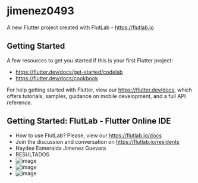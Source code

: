 # jimenez0493

A new Flutter project created with FlutLab - https://flutlab.io

## Getting Started

A few resources to get you started if this is your first Flutter project:

- https://flutter.dev/docs/get-started/codelab
- https://flutter.dev/docs/cookbook

For help getting started with Flutter, view our
https://flutter.dev/docs, which offers tutorials,
samples, guidance on mobile development, and a full API reference.

## Getting Started: FlutLab - Flutter Online IDE

- How to use FlutLab? Please, view our https://flutlab.io/docs
- Join the discussion and conversation on https://flutlab.io/residents
- Haydee Esmeralda Jimenez Guevara
- RESULTADOS
- ![image](https://github.com/HEJimGuev/Act14RutasDisenios6j/assets/143548108/49b6bbba-7397-4edf-b697-ab9d9c532b0d)
- ![image](https://github.com/HEJimGuev/Act14RutasDisenios6j/assets/143548108/0cc131f7-980e-46f6-a046-9617f789bcf9)
- ![image](https://github.com/HEJimGuev/Act14RutasDisenios6j/assets/143548108/7d0b41a4-e4d6-4c7d-9252-5128f9ac4d0b)


